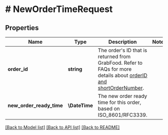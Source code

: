 # # NewOrderTimeRequest

## Properties

Name | Type | Description | Notes
------------ | ------------- | ------------- | -------------
**order_id** | **string** | The order&#39;s ID that is returned from GrabFood. Refer to FAQs for more details about [orderID and shortOrderNumber](#section/Order/What&#39;s-the-difference-between-orderID-and-shortOrderNumber). |
**new_order_ready_time** | **\DateTime** | The new order ready time for this order, based on ISO_8601/RFC3339. |

[[Back to Model list]](../../README.md#models) [[Back to API list]](../../README.md#endpoints) [[Back to README]](../../README.md)
